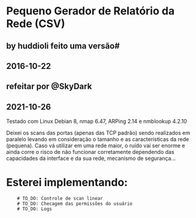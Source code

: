 # Pequeno Gerador de Relatório da Rede (CSV)

## by huddioli feito uma versão#
## 2016-10-22
## refeitar por @SkyDark
## 2021-10-26
 Testado com Linux Debian 8, nmap 6.47, ARPing 2.14 e nmblookup 4.2.10

 Deixei os scans das portas (apenas das TCP padrão) sendo realizados em
 paralelo levando em consideração o tamanho e as características da rede
 (pequena). Caso vá utilizar em uma rede maior, o ruído vai ser enorme e ainda
 corre o risco de não funcionar corretamente dependendo das capacidades da
 interface e da sua rede, mecanismo de segurança...

# Esterei implementando:

        # TO_DO: Controle de scan linear
        # TO_DO: Checagem das permissões do usuário
        # TO_DO: Logs